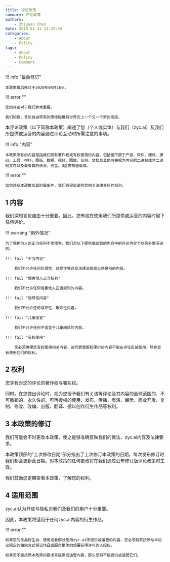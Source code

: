 ```yaml
---
title: 评论政策
summary: 评论政策
authors:
    - Zhiyuan Chen
date: 2019-01-31 14:25:39
categories: 
    - About
    - Policy
tags:
    - About
    - Policy
    - Comment
---
```


!!! info "最后修订"

    本政策最后修订于2020年08月16日。

!!! error ""

    您的评论对于我们非常重要。

    我们相信，言论自由带来的思维碰撞将世界引上一个又一个新的高度。

本评论政策（以下简称本政策）阐述了您（个人或实体）与我们（zyc.ai）及我们所提供或运营的内容通过评论互动时所需注意的事项。

!!! info "内容"

    本政策所称的内容是指我们拥有著作权或有权使用的内容，包括但不限于产品、软件、硬件、源码、工具、材料、图纸、数据、视频、图像、音频、文档及其他可被视为内容的二进制或非二进制文件以及载有其的纸张、光盘、U盘等物理载体。

!!! error ""

    如您违反本政策及其附属条件，我们将保留追究您相关法律责任的权利。

## 1 内容

我们深知言论自由十分重要。因此，您有权在使用我们所提供或运营的内容时留下任何评价。

!!! warning "例外情况"

    为了保护他人的正当权利不受侵害，我们对以下提供或运营的内容中的评论内容予以例外情况说明。

    !!! fail "不当内容"

        我们不允许任何仇恨性、歧视性等违反法律法规或公序良俗的内容。

    !!! fail "侵害他人正当权利"

        我们不允许任何侵害他人正当权利的内容。
    
    !!! fail "误导性内容"

        我们不允许任何误导性、欺诈性内容。

    !!! fail "儿童适宜"

        我们不允许任何不适宜于儿童阅读的内容。

    !!! fail "有权使用"

        您必须确保您有权使用相关内容，这代表受版权保护的内容不能在评论区被使用，除非您有使用它们的权利。

## 2 权利

您享有对您的评论的著作权与署名权。

同时，在您做出评论时，视为您授予我们有关该等评论及其内容的全球范围的、不可撤销的、永久性的、可再授权的使用、发布、传播、表演、展示、商业开发、复制、修改、改编、出版、翻译、据以创作衍生作品等权利。

## 3 本政策的修订

我们可能会不时更改本政策，使之能够准确反映我们的做法、zyc.ai内容及法律要求。

本政策顶部的“上次修改日期”部分指出了上次修订本政策的日期，每次发布修订时我们都会更新此日期。对本政策的任何更改将在我们通过公布修订版评论政策时生效。

我们鼓励您定期查看本政策，了解您的权利。

## 4 适用范围

zyc.ai认为开放与隐私对我们及我们的用户十分重要。

因此，本政策将适用于任何zyc.ai内容的衍生作品。

!!! error ""

    如果您的作品衍生自、使用或者部分使用zyc.ai所提供或运营的内容，您必须将其按照与本协议规定的相同方式将该作品或服务整体向想要获得许可的人授权。

    如果您不能按照本政策的要求来提供或运营内容，那么您将不能提供或运营它们。
